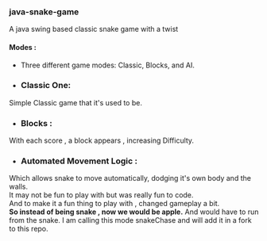 ### java-snake-game
A java swing based classic snake game with a twist

#### Modes : 
- Three different game modes: Classic, Blocks, and AI.

- ### Classic One:
Simple Classic game that it's used to be.
- ### Blocks :
With each score , a block appears , increasing Difficulty.

- ### Automated Movement Logic :
Which allows snake to move automatically, dodging it's own body and the walls.<br>
It may not be fun to play with but was really fun to code.<br>
And to make it a fun thing to play with , changed gameplay a bit. <br>
**So instead of being snake , now we would be apple.** And would have to run from the snake.
I am calling this mode snakeChase and will add it in a fork to this repo.
